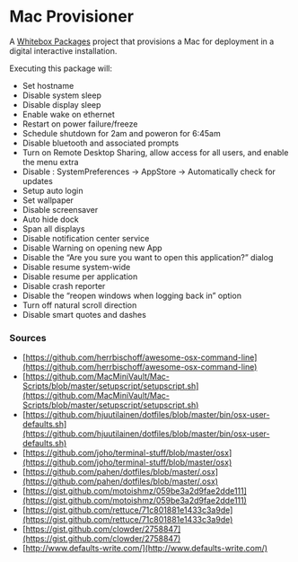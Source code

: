 # Mac Provisioner

A [Whitebox Packages](http://s.sudre.free.fr/Software/Packages/about.html) project that provisions a Mac for deployment in a digital interactive installation.

Executing this package will:

- Set hostname
- Disable system sleep
- Disable display sleep
- Enable wake on ethernet
- Restart on power failure/freeze
- Schedule shutdown for 2am and poweron for 6:45am
- Disable bluetooth and associated prompts
- Turn on Remote Desktop Sharing, allow access for all users, and enable the menu extra
- Disable : SystemPreferences -> AppStore -> Automatically check for updates
- Setup auto login
- Set wallpaper
- Disable screensaver
- Auto hide dock
- Span all displays
- Disable notification center service
- Disable Warning on opening new App
- Disable the “Are you sure you want to open this application?” dialog
- Disable resume system-wide
- Disable resume per application
- Disable crash reporter
- Disable the “reopen windows when logging back in” option
- Turn off natural scroll direction
- Disable smart quotes and dashes

### Sources

- [https://github.com/herrbischoff/awesome-osx-command-line](https://github.com/herrbischoff/awesome-osx-command-line)
- [https://github.com/MacMiniVault/Mac-Scripts/blob/master/setupscript/setupscript.sh](https://github.com/MacMiniVault/Mac-Scripts/blob/master/setupscript/setupscript.sh)
- [https://github.com/hjuutilainen/dotfiles/blob/master/bin/osx-user-defaults.sh](https://github.com/hjuutilainen/dotfiles/blob/master/bin/osx-user-defaults.sh)
- [https://github.com/joho/terminal-stuff/blob/master/osx](https://github.com/joho/terminal-stuff/blob/master/osx)
- [https://github.com/pahen/dotfiles/blob/master/.osx](https://github.com/pahen/dotfiles/blob/master/.osx)
- [https://gist.github.com/motoishmz/059be3a2d9fae2dde111](https://gist.github.com/motoishmz/059be3a2d9fae2dde111)
- [https://gist.github.com/rettuce/71c801881e1433c3a9de](https://gist.github.com/rettuce/71c801881e1433c3a9de)
- [https://gist.github.com/clowder/2758847](https://gist.github.com/clowder/2758847)
- [http://www.defaults-write.com/](http://www.defaults-write.com/)